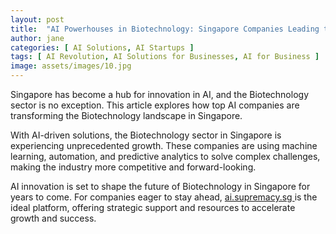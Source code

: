 ```yaml
---
layout: post
title:  "AI Powerhouses in Biotechnology: Singapore Companies Leading the Charge"
author: jane
categories: [ AI Solutions, AI Startups ]
tags: [ AI Revolution, AI Solutions for Businesses, AI for Business ]
image: assets/images/10.jpg
---
```


Singapore has become a hub for innovation in AI, and the Biotechnology sector is no exception. This article explores how top AI companies are transforming the Biotechnology landscape in Singapore.

With AI-driven solutions, the Biotechnology sector in Singapore is experiencing unprecedented growth. These companies are using machine learning, automation, and predictive analytics to solve complex challenges, making the industry more competitive and forward-looking.

AI innovation is set to shape the future of Biotechnology in Singapore for years to come. For companies eager to stay ahead, <a href="https://ai.supremacy.sg" target="_blank"> ai.supremacy.sg </a> is the ideal platform, offering strategic support and resources to accelerate growth and success.

